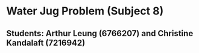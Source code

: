 # Water Jug Problem (Subject 8) 
## Students: Arthur Leung (6766207) and Christine Kandalaft (7216942)